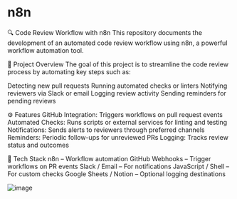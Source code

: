 # n8n
🔍 Code Review Workflow with n8n
This repository documents the development of an automated code review workflow using n8n, a powerful workflow automation tool.

📌 Project Overview
The goal of this project is to streamline the code review process by automating key steps such as:

Detecting new pull requests
Running automated checks or linters
Notifying reviewers via Slack or email
Logging review activity
Sending reminders for pending reviews

⚙️ Features
GitHub Integration: Triggers workflows on pull request events
Automated Checks: Runs scripts or external services for linting and testing
Notifications: Sends alerts to reviewers through preferred channels
Reminders: Periodic follow-ups for unreviewed PRs
Logging: Tracks review status and outcomes

🧰 Tech Stack
n8n – Workflow automation
GitHub Webhooks – Trigger workflows on PR events
Slack / Email – For notifications
JavaScript / Shell – For custom checks
Google Sheets / Notion – Optional logging destinations

![image](https://github.com/user-attachments/assets/1326befd-122c-4915-880a-b15b50c3e80b)
